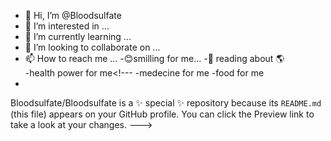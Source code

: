 - 👋 Hi, I’m @Bloodsulfate
- 👀 I’m interested in ...
- 🌱 I’m currently learning ...
- 💞️ I’m looking to collaborate on ...
- 📫 How to reach me ...
-😊smilling for me...
-🤳 reading about 🌎  
-health power for me<!---
-medecine for me
-food for me
-






Bloodsulfate/Bloodsulfate is a ✨ special ✨ repository because its `README.md` (this file) appears on your GitHub profile.
You can click the Preview link to take a look at your changes.
--->
